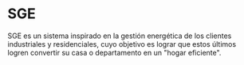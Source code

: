 # SGE

SGE es un sistema inspirado en la gestión energética de los clientes industriales y residenciales, cuyo objetivo es lograr que estos últimos logren convertir su casa o departamento en un "hogar eficiente".
